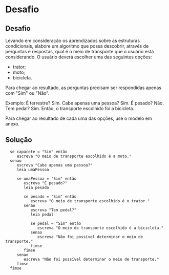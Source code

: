 # Desafio

## Desafio

Levando em consideração os aprendizados sobre as estruturas condicionais, elabore um algoritmo que possa descobrir, através de perguntas e respostas, qual é o meio de transporte que o usuário está considerando. O usuário deverá escolher uma das seguintes opções:

- trator; 
- moto; 
- bicicleta. 

Para chegar ao resultado, as perguntas precisam ser respondidas apenas com "Sim" ou "Não".

Exemplo:
É terrestre? Sim.
Cabe apenas uma pessoa? Sim.
É pesado? Não.
Tem pedal? Sim.
Então, o transporte escolhido foi a bicicleta.

Para chegar ao resultado de cada uma das opções, use o modelo em anexo.

## Solução

```portugol
  se capacete = "Sim" então
     escreva "O meio de transporte escolhido é a moto."
  senao
     escreva "Cabe apenas uma pessoa?"
     leia umaPessoa
     
     se umaPessoa = "Sim" então
        escreva "É pesado?"
        leia pesado
        
        se pesado = "Sim" então
           escreva "O meio de transporte escolhido é o trator."
        senao
           escreva "Tem pedal?"
           leia pedal
           
           se pedal = "Sim" então
              escreva "O meio de transporte escolhido é a bicicleta."
           senao
              escreva "Não foi possível determinar o meio de transporte."
           fimse
        fimse
     senao
        escreva "Não foi possível determinar o meio de transporte."
     fimse
  fimse
```
